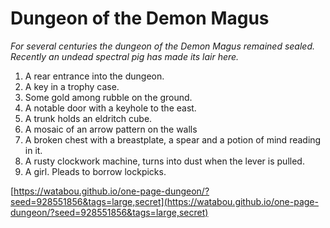 # Dungeon of the Demon Magus

_For several centuries the dungeon of the Demon Magus remained sealed. Recently an undead spectral pig has made its lair here._

1. A rear entrance into the dungeon.
2. A key in a trophy case.
3. Some gold among rubble on the ground.
4. A notable door with a keyhole to the east.
5. A trunk holds an eldritch cube.
6. A mosaic of an arrow pattern on the walls
7. A broken chest with a breastplate, a spear and a potion of mind reading in it.
8. A rusty clockwork machine, turns into dust when the lever is pulled.
9. A girl. Pleads to borrow lockpicks.

[https://watabou.github.io/one-page-dungeon/?seed=928551856&tags=large,secret](https://watabou.github.io/one-page-dungeon/?seed=928551856&tags=large,secret)
